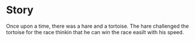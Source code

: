 # Story 

Once upon a time, there was a hare and a tortoise. The hare challenged the tortoise for the race thinkin that he can win the race easilt with his speed.  
 